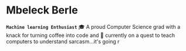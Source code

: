 # Mbeleck Berle

**`Machine learning Enthusiast`**
🎓 A proud Computer Science grad with a knack for turning coffee into code and 🧠 currently on a quest to teach computers to understand sarcasm...it's going r

<!--
##🎓 A proud Computer Science grad with a knack for turning coffee into code and memes into machine learning models.</br>

##🧠 Currently on a quest to teach computers to understand sarcasm...it's going really well.</br>

##💻 When I'm not debugging, you can find me procrastinating by contributing to open-source projects
##or debating whether tabs or spaces are superior (it's tabs, obviously).</br>

##🔍 Always up for a good nerdy joke or a brainstorming session on how to take over the world with AI.</br>

##🚀 Let's build something awesome together, one line of code and one laugh at a time! Connect with me and let's geek out!

<p> 
<img src="https://i.pinimg.com/originals/b9/4a/76/b94a76bce98603c151bf75c79ccd0516.gif"/>
</p>


Here are some ideas to get you started:

- 🔭 I’m currently working on ...
- 🌱 I’m currently learning ...
- 👯 I’m looking to collaborate on ...
- 🤔 I’m looking for help with ...
- 💬 Ask me about ...
- 📫 How to reach me: ...
- 😄 Pronouns: ...
- ⚡ Fun fact: ...
-->

